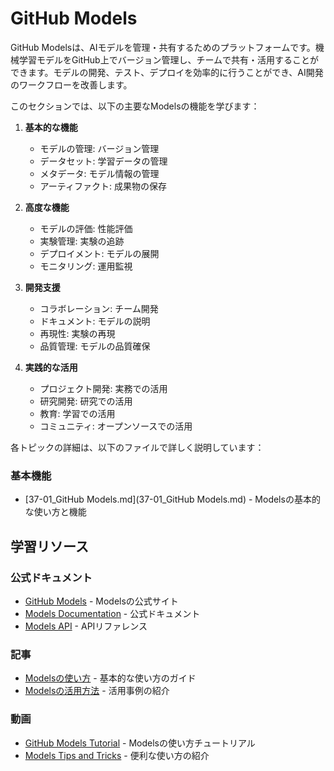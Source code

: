 # GitHub Models

GitHub Modelsは、AIモデルを管理・共有するためのプラットフォームです。機械学習モデルをGitHub上でバージョン管理し、チームで共有・活用することができます。モデルの開発、テスト、デプロイを効率的に行うことができ、AI開発のワークフローを改善します。

このセクションでは、以下の主要なModelsの機能を学びます：

1. **基本的な機能**
   - モデルの管理: バージョン管理
   - データセット: 学習データの管理
   - メタデータ: モデル情報の管理
   - アーティファクト: 成果物の保存

2. **高度な機能**
   - モデルの評価: 性能評価
   - 実験管理: 実験の追跡
   - デプロイメント: モデルの展開
   - モニタリング: 運用監視

3. **開発支援**
   - コラボレーション: チーム開発
   - ドキュメント: モデルの説明
   - 再現性: 実験の再現
   - 品質管理: モデルの品質確保

4. **実践的な活用**
   - プロジェクト開発: 実務での活用
   - 研究開発: 研究での活用
   - 教育: 学習での活用
   - コミュニティ: オープンソースでの活用

各トピックの詳細は、以下のファイルで詳しく説明しています：

### 基本機能
- [37-01_GitHub Models.md](37-01_GitHub Models.md) - Modelsの基本的な使い方と機能

## 学習リソース

### 公式ドキュメント
- [GitHub Models](https://github.com/features/models) - Modelsの公式サイト
- [Models Documentation](https://docs.github.com/en/models) - 公式ドキュメント
- [Models API](https://docs.github.com/en/rest/models) - APIリファレンス

### 記事
- [Modelsの使い方](https://github.blog/2023-03-22-introducing-github-models/) - 基本的な使い方のガイド
- [Modelsの活用方法](https://github.blog/2023-03-22-github-models-is-now-available/) - 活用事例の紹介

### 動画
- [GitHub Models Tutorial](https://www.youtube.com/watch?v=WCbK63mZHM4) - Modelsの使い方チュートリアル
- [Models Tips and Tricks](https://www.youtube.com/watch?v=WCbK63mZHM4) - 便利な使い方の紹介 
